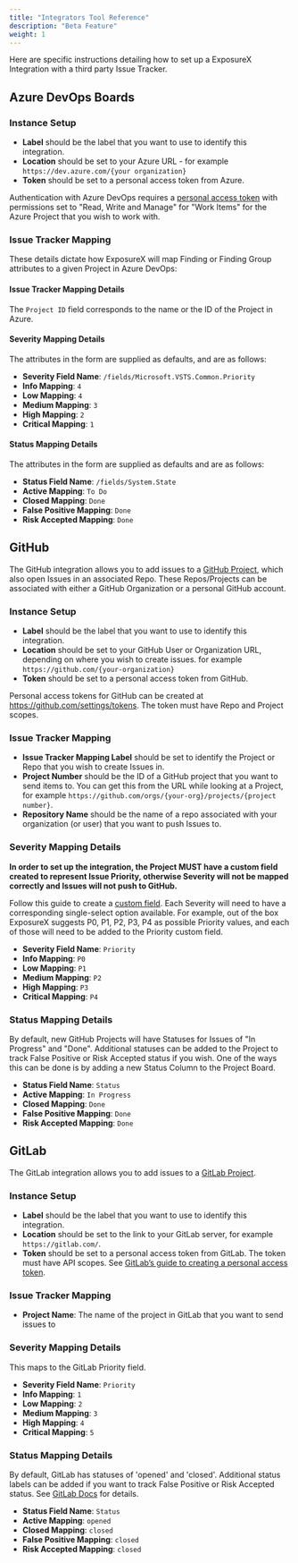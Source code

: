 ```yaml
---
title: "Integrators Tool Reference"
description: "Beta Feature"
weight: 1
---
```


Here are specific instructions detailing how to set up a ExposureX Integration with a third party Issue Tracker.

## Azure DevOps Boards

### Instance Setup

- **Label** should be the label that you want to use to identify this integration.
- **Location** should be set to your Azure URL - for example `https://dev.azure.com/{your organization}`
- **Token** should be set to a personal access token from Azure.

Authentication with Azure DevOps requires a [personal access token](https://learn.microsoft.com/en-us/azure/devops/organizations/accounts/use-personal-access-tokens-to-authenticate?view=azure-devops&tabs=Windows)
with permissions set to "Read, Write and Manage" for "Work Items" for the Azure Project that you wish to work with.

### Issue Tracker Mapping

These details dictate how ExposureX will map Finding or Finding Group attributes to a given Project in Azure DevOps:

#### Issue Tracker Mapping Details

The `Project ID` field corresponds to the name or the ID of the Project in Azure.

#### Severity Mapping Details

The attributes in the form are supplied as defaults, and are as follows:

- **Severity Field Name**: `/fields/Microsoft.VSTS.Common.Priority`
- **Info Mapping**: `4`
- **Low Mapping**: `4`
- **Medium Mapping**: `3`
- **High Mapping**: `2`
- **Critical Mapping**: `1`

#### Status Mapping Details

The attributes in the form are supplied as defaults and are as follows:

- **Status Field Name**: `/fields/System.State`
- **Active Mapping**: `To Do`
- **Closed Mapping**: `Done`
- **False Positive Mapping**: `Done`
- **Risk Accepted Mapping**: `Done`

## GitHub

The GitHub integration allows you to add issues to a [GitHub Project](https://docs.github.com/en/issues/planning-and-tracking-with-projects/learning-about-projects/about-projects), which also open Issues in an associated Repo.  These Repos/Projects can be associated with either a GitHub Organization or a personal GitHub account.

### Instance Setup

- **Label** should be the label that you want to use to identify this integration.
- **Location** should be set to your GitHub User or Organization URL, depending on where you wish to create issues. for example `https://github.com/{your-organization}`
- **Token** should be set to a personal access token from GitHub.

Personal access tokens for GitHub can be created at https://github.com/settings/tokens.  The token must have Repo and Project scopes.

### Issue Tracker Mapping

- **Issue Tracker Mapping Label** should be set to identify the Project or Repo that you wish to create Issues in.
- **Project Number** should be the ID of a GitHub project that you want to send items to.  You can get this from the URL while looking at a Project, for example `https://github.com/orgs/{your-org}/projects/{project number}`.
- **Repository Name** should be the name of a repo associated with your organization (or user) that you want to push Issues to.


### Severity Mapping Details

**In order to set up the integration, the Project MUST have a custom field created to represent Issue Priority, otherwise Severity will not be mapped correctly and Issues will not push to GitHub.**

Follow this guide to create a [custom field](https://docs.github.com/en/issues/planning-and-tracking-with-projects/learning-about-projects/quickstart-for-projects#creating-a-field-to-track-priority).
Each Severity will need to have a corresponding single-select option available.  For example, out of the box ExposureX suggests P0, P1, P2, P3, P4 as possible Priority values, and each of those will need to be added to the Priority custom field.

- **Severity Field Name**: `Priority`
- **Info Mapping**: `P0`
- **Low Mapping**: `P1`
- **Medium Mapping**: `P2`
- **High Mapping**: `P3`
- **Critical Mapping**: `P4`

### Status Mapping Details

By default, new GitHub Projects will have Statuses for Issues of "In Progress" and "Done".  Additional statuses can be added to the Project to track False Positive or Risk Accepted status if you wish.  One of the ways this can be done is by adding a new Status Column to the Project Board.

- **Status Field Name**: `Status`
- **Active Mapping**: `In Progress`
- **Closed Mapping**: `Done`
- **False Positive Mapping**: `Done`
- **Risk Accepted Mapping**: `Done`

## GitLab

The GitLab integration allows you to add issues to a [GitLab Project](https://docs.gitlab.com/ee/user/project/).

### Instance Setup

- **Label** should be the label that you want to use to identify this integration.
- **Location** should be set to the link to your GitLab server, for example `https://gitlab.com/`.
- **Token** should be set to a personal access token from GitLab. The token must have API scopes. See [GitLab’s guide to creating a personal access token](https://docs.gitlab.com/user/profile/personal_access_tokens/#create-a-personal-access-token).

### Issue Tracker Mapping

- **Project Name**: The name of the project in GitLab that you want to send issues to

### Severity Mapping Details

This maps to the GitLab Priority field.
- **Severity Field Name**: `Priority`
- **Info Mapping**: `1`
- **Low Mapping**: `2`
- **Medium Mapping**: `3`
- **High Mapping**: `4`
- **Critical Mapping**: `5`

### Status Mapping Details

By default, GitLab has statuses of 'opened' and 'closed'.  Additional status labels can be added if you want to track False Positive or Risk Accepted status.  See [GitLab Docs](https://docs.gitlab.com/user/work_items/status/) for details.

- **Status Field Name**: `Status`
- **Active Mapping**: `opened`
- **Closed Mapping**: `closed`
- **False Positive Mapping**: `closed`
- **Risk Accepted Mapping**: `closed`
